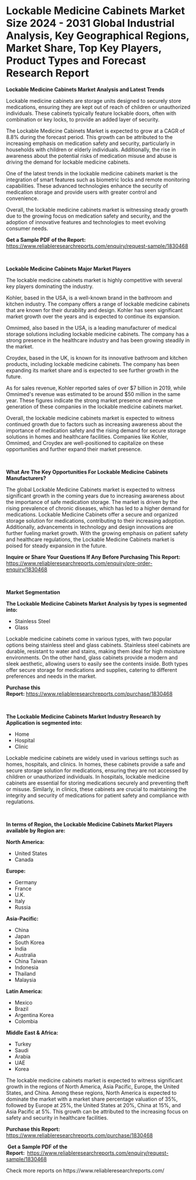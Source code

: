 <p><h1>Lockable Medicine Cabinets Market Size 2024 - 2031 Global Industrial Analysis, Key Geographical Regions, Market Share, Top Key Players, Product Types and Forecast Research Report</h1></p><p><strong>Lockable Medicine Cabinets Market Analysis and Latest Trends</strong></p>
<p><p>Lockable medicine cabinets are storage units designed to securely store medications, ensuring they are kept out of reach of children or unauthorized individuals. These cabinets typically feature lockable doors, often with combination or key locks, to provide an added layer of security.</p><p>The Lockable Medicine Cabinets Market is expected to grow at a CAGR of 8.8% during the forecast period. This growth can be attributed to the increasing emphasis on medication safety and security, particularly in households with children or elderly individuals. Additionally, the rise in awareness about the potential risks of medication misuse and abuse is driving the demand for lockable medicine cabinets.</p><p>One of the latest trends in the lockable medicine cabinets market is the integration of smart features such as biometric locks and remote monitoring capabilities. These advanced technologies enhance the security of medication storage and provide users with greater control and convenience.</p><p>Overall, the lockable medicine cabinets market is witnessing steady growth due to the growing focus on medication safety and security, and the adoption of innovative features and technologies to meet evolving consumer needs.</p></p>
<p><strong>Get a Sample PDF of the Report:&nbsp;</strong> <a href="https://www.reliableresearchreports.com/enquiry/request-sample/1830468">https://www.reliableresearchreports.com/enquiry/request-sample/1830468</a></p>
<p>&nbsp;</p>
<p><strong>Lockable Medicine Cabinets Major Market Players</strong></p>
<p><p>The lockable medicine cabinets market is highly competitive with several key players dominating the industry. </p><p>Kohler, based in the USA, is a well-known brand in the bathroom and kitchen industry. The company offers a range of lockable medicine cabinets that are known for their durability and design. Kohler has seen significant market growth over the years and is expected to continue its expansion. </p><p>Omnimed, also based in the USA, is a leading manufacturer of medical storage solutions including lockable medicine cabinets. The company has a strong presence in the healthcare industry and has been growing steadily in the market. </p><p>Croydex, based in the UK, is known for its innovative bathroom and kitchen products, including lockable medicine cabinets. The company has been expanding its market share and is expected to see further growth in the future.</p><p>As for sales revenue, Kohler reported sales of over $7 billion in 2019, while Omnimed's revenue was estimated to be around $50 million in the same year. These figures indicate the strong market presence and revenue generation of these companies in the lockable medicine cabinets market. </p><p>Overall, the lockable medicine cabinets market is expected to witness continued growth due to factors such as increasing awareness about the importance of medication safety and the rising demand for secure storage solutions in homes and healthcare facilities. Companies like Kohler, Omnimed, and Croydex are well-positioned to capitalize on these opportunities and further expand their market presence.</p></p>
<p>&nbsp;</p>
<p><strong>What Are The Key Opportunities For Lockable Medicine Cabinets Manufacturers?</strong></p>
<p><p>The global Lockable Medicine Cabinets market is expected to witness significant growth in the coming years due to increasing awareness about the importance of safe medication storage. The market is driven by the rising prevalence of chronic diseases, which has led to a higher demand for medications. Lockable Medicine Cabinets offer a secure and organized storage solution for medications, contributing to their increasing adoption. Additionally, advancements in technology and design innovations are further fueling market growth. With the growing emphasis on patient safety and healthcare regulations, the Lockable Medicine Cabinets market is poised for steady expansion in the future.</p></p>
<p><strong>Inquire or Share Your Questions If Any Before Purchasing This Report:</strong> <a href="https://www.reliableresearchreports.com/enquiry/pre-order-enquiry/1830468">https://www.reliableresearchreports.com/enquiry/pre-order-enquiry/1830468</a></p>
<p>&nbsp;</p>
<p><strong>Market Segmentation</strong></p>
<p><strong>The Lockable Medicine Cabinets Market Analysis by types is segmented into:</strong></p>
<p><ul><li>Stainless Steel</li><li>Glass</li></ul></p>
<p><p>Lockable medicine cabinets come in various types, with two popular options being stainless steel and glass cabinets. Stainless steel cabinets are durable, resistant to water and stains, making them ideal for high moisture environments. On the other hand, glass cabinets provide a modern and sleek aesthetic, allowing users to easily see the contents inside. Both types offer secure storage for medications and supplies, catering to different preferences and needs in the market.</p></p>
<p><strong>Purchase this Report:&nbsp;</strong><a href="https://www.reliableresearchreports.com/purchase/1830468">https://www.reliableresearchreports.com/purchase/1830468</a></p>
<p>&nbsp;</p>
<p><strong>The Lockable Medicine Cabinets Market Industry Research by Application is segmented into:</strong></p>
<p><ul><li>Home</li><li>Hospital</li><li>Clinic</li></ul></p>
<p><p>Lockable medicine cabinets are widely used in various settings such as homes, hospitals, and clinics. In homes, these cabinets provide a safe and secure storage solution for medications, ensuring they are not accessed by children or unauthorized individuals. In hospitals, lockable medicine cabinets are essential for storing medications securely and preventing theft or misuse. Similarly, in clinics, these cabinets are crucial to maintaining the integrity and security of medications for patient safety and compliance with regulations.</p></p>
<p>&nbsp;</p>
<p><strong>In terms of Region, the Lockable Medicine Cabinets Market Players available by Region are:</strong></p>
<p>
    <p> <strong> North America: </strong>
        <ul>
            <li>United States</li>
            <li>Canada</li>
        </ul>
        </p> 
    <p> <strong> Europe: </strong>
        <ul>
            <li>Germany</li>
            <li>France</li>
            <li>U.K.</li>
            <li>Italy</li>
            <li>Russia</li>
        </ul>
        </p> 
    <p> <strong> Asia-Pacific: </strong>
        <ul>
            <li>China</li>
            <li>Japan</li>
            <li>South Korea</li>
            <li>India</li>
            <li>Australia</li>
            <li>China Taiwan</li>
            <li>Indonesia</li>
            <li>Thailand</li>
            <li>Malaysia</li>
        </ul>
        </p> 
    <p> <strong> Latin America: </strong>
        <ul>
            <li>Mexico</li>
            <li>Brazil</li>
            <li>Argentina Korea</li>
            <li>Colombia</li>
        </ul>
        </p> 
    <p> <strong> Middle East & Africa: </strong>
        <ul>
            <li>Turkey</li>
            <li>Saudi</li>
            <li>Arabia</li>
            <li>UAE</li>
            <li>Korea</li>
        </ul>
    </p>
    </p>
<p><p>The lockable medicine cabinets market is expected to witness significant growth in the regions of North America, Asia Pacific, Europe, the United States, and China. Among these regions, North America is expected to dominate the market with a market share percentage valuation of 35%, followed by Europe at 25%, the United States at 20%, China at 15%, and Asia Pacific at 5%. This growth can be attributed to the increasing focus on safety and security in healthcare facilities.</p></p>
<p><strong>Purchase this Report: </strong><a href="https://www.reliableresearchreports.com/purchase/1830468">https://www.reliableresearchreports.com/purchase/1830468</a></p>
<p>&nbsp;<strong>Get a Sample PDF of the Report:&nbsp;&nbsp;</strong><a href="https://www.reliableresearchreports.com/enquiry/request-sample/1830468">https://www.reliableresearchreports.com/enquiry/request-sample/1830468</a></p>
<p><strong></strong></p>
<p>Check more reports on https://www.reliableresearchreports.com/</p>